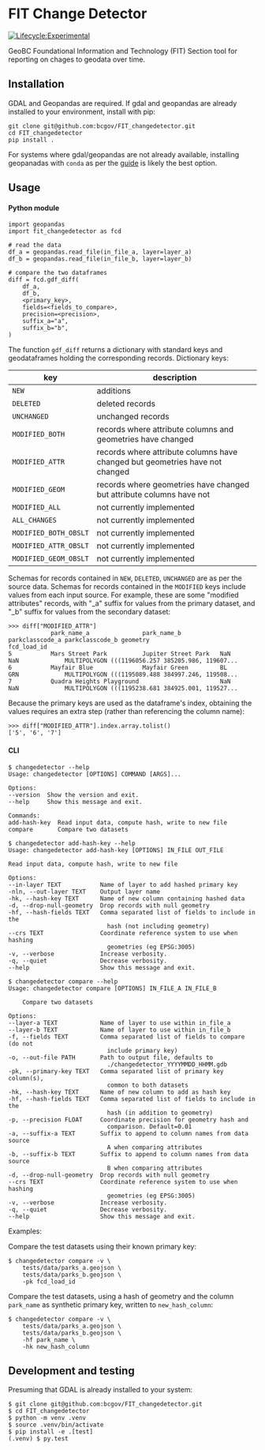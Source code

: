 # FIT Change Detector

[![Lifecycle:Experimental](https://img.shields.io/badge/Lifecycle-Experimental-339999)](https://github.com/bcgov/repomountie/blob/master/doc/lifecycle-badges.md)

GeoBC Foundational Information and Technology (FIT) Section tool for reporting on chages to geodata over time.

## Installation

GDAL and Geopandas are required. If gdal and geopandas are already installed to your environment, install with pip:

    git clone git@github.com:bcgov/FIT_changedetector.git
    cd FIT_changedetector
    pip install .

For systems where gdal/geopandas are not already available, installing geopanadas with `conda` as per the [guide](https://geopandas.org/en/stable/getting_started/install.html#creating-a-new-environment) is likely the best option.


## Usage

#### Python module

    import geopandas
    import fit_changedetector as fcd

    # read the data
    df_a = geopandas.read_file(in_file_a, layer=layer_a)
    df_b = geopandas.read_file(in_file_b, layer=layer_b)

    # compare the two dataframes
    diff = fcd.gdf_diff(
        df_a,
        df_b,
        <primary_key>,
        fields=<fields_to_compare>,
        precision=<precision>,
        suffix_a="a",
        suffix_b="b",
    )

The function `gdf_diff` returns a dictionary with standard keys and geodataframes holding the corresponding records.
Dictionary keys:

| key | description |
|-----|-------------|
| `NEW` | additions |
| `DELETED` | deleted records |
| `UNCHANGED` | unchanged records |
| `MODIFIED_BOTH` | records where attribute columns and geometries have changed |
| `MODIFIED_ATTR` | records where attribute columns have changed but geometries have not changed |
| `MODIFIED_GEOM` | records where geometries have changed but attribute columns have not |
| `MODIFIED_ALL` |                    not currently implemented |
| `ALL_CHANGES` |                     not currently implemented |
| `MODIFIED_BOTH_OBSLT` |             not currently implemented |
| `MODIFIED_ATTR_OBSLT` |             not currently implemented |
| `MODIFIED_GEOM_OBSLT` |             not currently implemented |


Schemas for records contained in `NEW`, `DELETED`, `UNCHANGED` are as per the source data.
Schemas for records contained in the `MODIFIED` keys include values from each input source.  For example, these are 
some "modified attributes" records, with "_a" suffix for values from the primary dataset, and "_b" suffix for values 
from the secondary dataset:

    >>> diff["MODIFIED_ATTR"]
                park_name_a               park_name_b           parkclasscode_a parkclasscode_b geometry
    fcd_load_id                                                                                                                                                             
    5           Mars Street Park          Jupiter Street Park   NaN             NaN             MULTIPOLYGON (((1196056.257 385205.986, 119607...
    6           Mayfair Blue              Mayfair Green         BL              GRN             MULTIPOLYGON (((1195089.488 384997.246, 119508...
    7           Quadra Heights Playground                       NaN             NaN             MULTIPOLYGON (((1195238.681 384925.001, 119527...

Because the primary keys are used as the dataframe's index, obtaining the values requires an extra step (rather than referencing the column name):

    >>> diff["MODIFIED_ATTR"].index.array.tolist()
    ['5', '6', '7']


#### CLI

    $ changedetector --help
    Usage: changedetector [OPTIONS] COMMAND [ARGS]...

    Options:
    --version  Show the version and exit.
    --help     Show this message and exit.

    Commands:
    add-hash-key  Read input data, compute hash, write to new file
    compare       Compare two datasets

    $ changedetector add-hash-key --help
    Usage: changedetector add-hash-key [OPTIONS] IN_FILE OUT_FILE

    Read input data, compute hash, write to new file

    Options:
    --in-layer TEXT           Name of layer to add hashed primary key
    -nln, --out-layer TEXT    Output layer name
    -hk, --hash-key TEXT      Name of new column containing hashed data
    -d, --drop-null-geometry  Drop records with null geometry
    -hf, --hash-fields TEXT   Comma separated list of fields to include in the
                                hash (not including geometry)
    --crs TEXT                Coordinate reference system to use when hashing
                                geometries (eg EPSG:3005)
    -v, --verbose             Increase verbosity.
    -q, --quiet               Decrease verbosity.
    --help                    Show this message and exit.

    $ changedetector compare --help
    Usage: changedetector compare [OPTIONS] IN_FILE_A IN_FILE_B

        Compare two datasets

    Options:
    --layer-a TEXT            Name of layer to use within in_file_a
    --layer-b TEXT            Name of layer to use within in_file_b
    -f, --fields TEXT         Comma separated list of fields to compare (do not
                                include primary key)
    -o, --out-file PATH       Path to output file, defaults to
                                ./changedetector_YYYYMMDD_HHMM.gdb
    -pk, --primary-key TEXT   Comma separated list of primary key column(s),
                                common to both datasets
    -hk, --hash-key TEXT      Name of new column to add as hash key
    -hf, --hash-fields TEXT   Comma separated list of fields to include in the
                                hash (in addition to geometry)
    -p, --precision FLOAT     Coordinate precision for geometry hash and
                                comparison. Default=0.01
    -a, --suffix-a TEXT       Suffix to append to column names from data source
                                A when comparing attributes
    -b, --suffix-b TEXT       Suffix to append to column names from data source
                                B when comparing attributes
    -d, --drop-null-geometry  Drop records with null geometry
    --crs TEXT                Coordinate reference system to use when hashing
                                geometries (eg EPSG:3005)
    -v, --verbose             Increase verbosity.
    -q, --quiet               Decrease verbosity.
    --help                    Show this message and exit.

Examples:

Compare the test datasets using their known primary key:

    $ changedetector compare -v \
        tests/data/parks_a.geojson \
        tests/data/parks_b.geojson \
        -pk fcd_load_id 

Compare the test datasets, using a hash of geometry and the column `park_name` as synthetic primary key, 
written to `new_hash_column`:

    $ changedetector compare -v \
        tests/data/parks_a.geojson \
        tests/data/parks_b.geojson \
        -hf park_name \
        -hk new_hash_column

## Development and testing

Presuming that GDAL is already installed to your system:

    $ git clone git@github.com:bcgov/FIT_changedetector.git
    $ cd FIT_changedetector
    $ python -m venv .venv
    $ source .venv/bin/activate
    $ pip install -e .[test]
    (.venv) $ py.test
